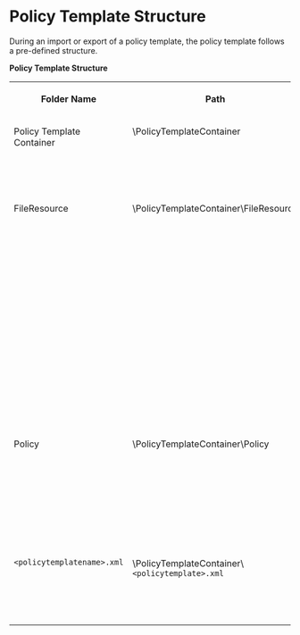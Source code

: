 <!-- loioa0210daca06b4e43af0375224ab28a6e -->

# Policy Template Structure

During an import or export of a policy template, the policy template follows a pre-defined structure.

**Policy Template Structure**


<table>
<tr>
<th valign="top">

Folder Name



</th>
<th valign="top">

Path



</th>
<th valign="top">

Contents



</th>
</tr>
<tr>
<td valign="top">

Policy Template Container



</td>
<td valign="top">

\\PolicyTemplateContainer



</td>
<td valign="top">

Root folder that contains the FileResource and Policy information.



</td>
</tr>
<tr>
<td valign="top">

FileResource



</td>
<td valign="top">

\\PolicyTemplateContainer\\FileResource



</td>
<td valign="top">

Lists all the scripts attached to the policy. Only Java, Python, and XSL Scripts are supported. Follow the below naming convention:

-   Java Script: `<JavaScript name>.js`
-   Python script: `<PythonScript name>.py`
-   XSL script: `<XSLScript name>.xsl` 



</td>
</tr>
<tr>
<td valign="top">

Policy



</td>
<td valign="top">

\\PolicyTemplateContainer\\Policy



</td>
<td valign="top">

Contains a list of all available policies. Each policy is available as a separate file with the naming convention `<Policy name>.xml`.



</td>
</tr>
<tr>
<td valign="top">

`<policytemplatename>.xml` 



</td>
<td valign="top">

\\PolicyTemplateContainer\\`<policytemplate>.xml` 



</td>
<td valign="top">

Contains the header information of all the available policies.



</td>
</tr>
</table>


